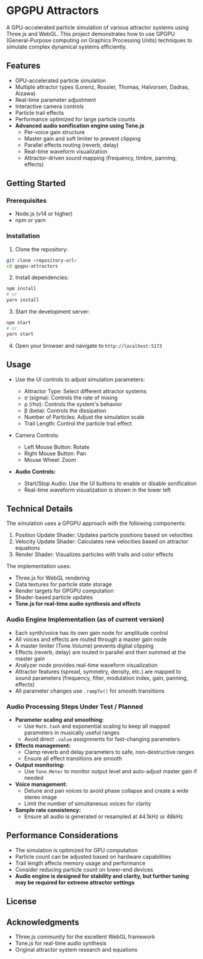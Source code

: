 # GPGPU Attractors

A GPU-accelerated particle simulation of various attractor systems using Three.js and WebGL. This project demonstrates how to use GPGPU (General-Purpose computing on Graphics Processing Units) techniques to simulate complex dynamical systems efficiently.

## Features

- GPU-accelerated particle simulation
- Multiple attractor types (Lorenz, Rossler, Thomas, Halvorsen, Dadras, Aizawa)
- Real-time parameter adjustment
- Interactive camera controls
- Particle trail effects
- Performance optimized for large particle counts
- **Advanced audio sonification engine using Tone.js**
    - Per-voice gain structure
    - Master gain and soft limiter to prevent clipping
    - Parallel effects routing (reverb, delay)
    - Real-time waveform visualization
    - Attractor-driven sound mapping (frequency, timbre, panning, effects)

## Getting Started

### Prerequisites

- Node.js (v14 or higher)
- npm or yarn

### Installation

1. Clone the repository:
```bash
git clone <repository-url>
cd gpgpu-attractors
```

2. Install dependencies:
```bash
npm install
# or
yarn install
```

3. Start the development server:
```bash
npm start
# or
yarn start
```

4. Open your browser and navigate to `http://localhost:5173`

## Usage

- Use the UI controls to adjust simulation parameters:
  - Attractor Type: Select different attractor systems
  - σ (sigma): Controls the rate of mixing
  - ρ (rho): Controls the system's behavior
  - β (beta): Controls the dissipation
  - Number of Particles: Adjust the simulation scale
  - Trail Length: Control the particle trail effect

- Camera Controls:
  - Left Mouse Button: Rotate
  - Right Mouse Button: Pan
  - Mouse Wheel: Zoom

- **Audio Controls:**
  - Start/Stop Audio: Use the UI buttons to enable or disable sonification
  - Real-time waveform visualization is shown in the lower left

## Technical Details

The simulation uses a GPGPU approach with the following components:

1. Position Update Shader: Updates particle positions based on velocities
2. Velocity Update Shader: Calculates new velocities based on attractor equations
3. Render Shader: Visualizes particles with trails and color effects

The implementation uses:
- Three.js for WebGL rendering
- Data textures for particle state storage
- Render targets for GPGPU computation
- Shader-based particle updates
- **Tone.js for real-time audio synthesis and effects**

### Audio Engine Implementation (as of current version)
- Each synth/voice has its own gain node for amplitude control
- All voices and effects are routed through a master gain node
- A master limiter (Tone.Volume) prevents digital clipping
- Effects (reverb, delay) are routed in parallel and then summed at the master gain
- Analyzer node provides real-time waveform visualization
- Attractor features (spread, symmetry, density, etc.) are mapped to sound parameters (frequency, filter, modulation index, gain, panning, effects)
- All parameter changes use `.rampTo()` for smooth transitions

### Audio Processing Steps Under Test / Planned
- **Parameter scaling and smoothing:**
    - Use `Math.tanh` and exponential scaling to keep all mapped parameters in musically useful ranges
    - Avoid direct `.value` assignments for fast-changing parameters
- **Effects management:**
    - Clamp reverb and delay parameters to safe, non-destructive ranges
    - Ensure all effect transitions are smooth
- **Output monitoring:**
    - Use `Tone.Meter` to monitor output level and auto-adjust master gain if needed
- **Voice management:**
    - Detune and pan voices to avoid phase collapse and create a wide stereo image
    - Limit the number of simultaneous voices for clarity
- **Sample rate consistency:**
    - Ensure all audio is generated or resampled at 44.1kHz or 48kHz

## Performance Considerations

- The simulation is optimized for GPU computation
- Particle count can be adjusted based on hardware capabilities
- Trail length affects memory usage and performance
- Consider reducing particle count on lower-end devices
- **Audio engine is designed for stability and clarity, but further tuning may be required for extreme attractor settings**

## License


## Acknowledgments

- Three.js community for the excellent WebGL framework
- Tone.js for real-time audio synthesis
- Original attractor system research and equations 